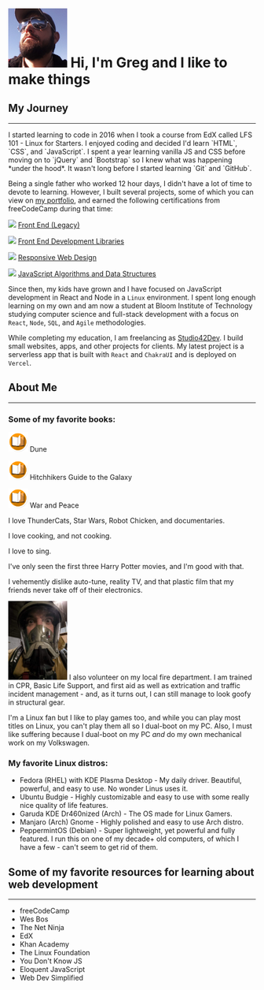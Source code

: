 # [<img src="assets/shades.jpg" width="120px" >](https://portfolio.studio42dev.com) Hi, I'm Greg and I like to make things

## My Journey
<hr/>
I started learning to code in 2016 when I took a course from EdX called LFS 101 - Linux for Starters. I enjoyed coding and decided I'd learn `HTML`, `CSS`, and `JavaScript`. I spent a year learning vanilla JS and CSS before moving on to `jQuery` and `Bootstrap` so I knew what was happening *under the hood*. It wasn't long before I started learning `Git` and `GitHub`.

Being a single father who worked 12 hour days, I didn't have a lot of time to devote to learning. However, I built several projects, some of which you can view on [my portfolio](https://portfolio.studio42dev.com), and earned the following certifications from freeCodeCamp during that time:

<img src="https://upload.wikimedia.org/wikipedia/commons/9/94/Certificate_%2889083%29_-_The_Noun_Project.svg" width="45px" > [Front End (Legacy)](https://www.freecodecamp.org/certification/bus42/legacy-front-end)

<img src="https://upload.wikimedia.org/wikipedia/commons/9/94/Certificate_%2889083%29_-_The_Noun_Project.svg" width="45px" > [Front End Development Libraries](https://www.freecodecamp.org/certification/bus42/front-end-development-libraries)

<img src="https://upload.wikimedia.org/wikipedia/commons/9/94/Certificate_%2889083%29_-_The_Noun_Project.svg" width="45px" > [Responsive Web Design](https://www.freecodecamp.org/certification/bus42/responsive-web-design)

<img src="https://upload.wikimedia.org/wikipedia/commons/9/94/Certificate_%2889083%29_-_The_Noun_Project.svg" width="45px" > [JavaScript Algorithms and Data Structures](https://www.freecodecamp.org/certification/bus42/javascript-algorithms-and-data-structures)

Since then, my kids have grown and I have focused on JavaScript development in React and Node in a `Linux` environment. I spent long enough learning on my own and am now a student at Bloom Institute of Technology studying computer science and full-stack development with a focus on `React`, `Node`, `SQL`, and `Agile` methodologies.

While completing my education, I am freelancing as [Studio42Dev](https://studio42dev.com). I build small websites, apps, and other projects for clients. My latest project is a serverless app that is built with `React` and `ChakraUI` and is deployed on `Vercel`.

## About Me
<hr/>

### Some of my favorite books:

<img src="assets/book.png" width="40px" > Dune

<img src="assets/book.png" width="40px" > Hitchhikers Guide to the Galaxy

<img src="assets/book.png" width="40px" > War and Peace

I love ThunderCats, Star Wars, Robot Chicken, and documentaries.

I love cooking, and not cooking.

I love to sing.

I've only seen the first three Harry Potter movies, and I'm good with that.

I vehemently dislike auto-tune, reality TV, and that plastic film that my friends never take off of their electronics.

<img src="assets/SCBAwhat.jpeg" width="120px" > I also volunteer on my local fire department. I am trained in CPR, Basic Life Support, and first aid as well as extrication and traffic incident management - and, as it turns out, I can still manage to look goofy in structural gear.

I'm a Linux fan but I like to play games too, and while you can play most titles on Linux, you can't play them all so I dual-boot on my PC. Also, I must like suffering because I dual-boot on my PC *and* do my own mechanical work on my Volkswagen.

### My favorite Linux distros:

* Fedora (RHEL) with KDE Plasma Desktop - My daily driver. Beautiful, powerful, and easy to use. No wonder Linus uses it.
* Ubuntu Budgie - Highly customizable and easy to use with some really nice quality of life features.
* Garuda KDE Dr460nized (Arch) - The OS made for Linux Gamers.
* Manjaro (Arch) Gnome - Highly polished and easy to use Arch distro.
* PeppermintOS (Debian) - Super lightweight, yet powerful and fully featured. I run this on one of my decade+ old computers, of which I have a few - can't seem to get rid of them.

## Some of my favorite resources for learning about web development
<hr/>

* freeCodeCamp
* Wes Bos
* The Net Ninja
* EdX
* Khan Academy
* The Linux Foundation
* You Don't Know JS
* Eloquent JavaScript
* Web Dev Simplified
